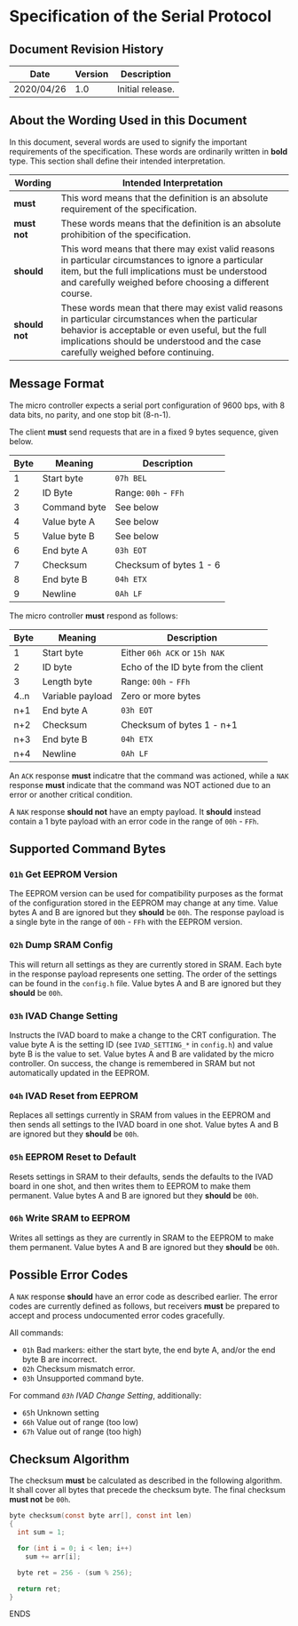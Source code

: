 # Specification of the Serial Protocol


## Document Revision History

Date|Version|Description
----|-------|-----------
2020/04/26|1.0|Initial release.


## About the Wording Used in this Document

In this document, several words are used to signify the important requirements of the specification. These words are ordinarily written in **bold** type. This section shall define their intended interpretation.

Wording|Intended Interpretation
-------|-----------------------
**must**|This word means that the definition is an absolute requirement of the specification.
**must not** |These words means that the definition is an absolute prohibition of the specification.
**should**|This word means that there may exist valid reasons in particular circumstances to ignore a particular item, but the full implications must be understood and carefully weighed before choosing a different course.
**should not**|These words mean that there may exist valid reasons in particular circumstances when the particular behavior is acceptable or even useful, but the full implications should be understood and the case carefully weighed before continuing.

## Message Format

The micro controller expects a serial port configuration of 9600 bps, with 8 data bits, no parity, and one stop bit (8-n-1).

The client **must** send requests that are in a fixed 9 bytes sequence, given below.

Byte|Meaning|Description
----|-------|-----------
1|Start byte|`07h BEL`
2|ID Byte|Range: `00h` - `FFh`
3|Command byte|See below
4|Value byte A | See below
5|Value byte B |See below
6|End byte A|`03h EOT`
7|Checksum|Checksum of bytes 1 - 6
8|End byte B|`04h ETX`
9|Newline|`0Ah LF`

The micro controller **must** respond as follows:

Byte|Meaning|Description
----|-------|-----------
1|Start byte|Either `06h ACK` or `15h NAK`
2|ID byte|Echo of the ID byte from the client
3|Length byte|Range: `00h` - `FFh`
4..n|Variable payload|Zero or more bytes
n+1|End byte A|`03h EOT`
n+2|Checksum|Checksum of bytes 1 - n+1
n+3|End byte B|`04h ETX`
n+4|Newline|`0Ah LF`

An `ACK` response **must** indicatre that the command was actioned, while a `NAK` response **must** indicate that the command was NOT actioned due to an error or another critical condition.

A `NAK` response **should not** have an empty payload. It **should** instead contain a 1 byte payload with an error code in the range of `00h` - `FFh`.


## Supported Command Bytes

### `01h` Get EEPROM Version

The EEPROM version can be used for compatibility purposes as the format of the configuration stored in the EEPROM may change at any time. Value bytes A and B are ignored but they **should** be `00h`. The response payload is a single byte in the range of `00h` - `FFh` with the EEPROM version.

### `02h` Dump SRAM Config

This will return all settings as they are currently stored in SRAM. Each byte in the response payload represents one setting. The order of the settings can be found in the `config.h` file. Value bytes A and B are ignored but they **should** be `00h`.

### `03h` IVAD Change Setting

Instructs the IVAD board to make a change to the CRT configuration. The value byte A is the setting ID (see `IVAD_SETTING_*` in `config.h`) and value byte B is the value to set. Value bytes A and B are validated by the micro controller. On success, the change is remembered in SRAM but not automatically updated in the EEPROM.

### `04h` IVAD Reset from EEPROM

Replaces all settings currently in SRAM from values in the EEPROM and then sends all settings to the IVAD board in one shot. Value bytes A and B are ignored but they **should** be `00h`.


### `05h` EEPROM Reset to Default

Resets settings in SRAM to their defaults, sends the defaults to the IVAD board in one shot, and then writes them to EEPROM to make them permanent. Value bytes A and B are ignored but they **should** be `00h`.


### `06h` Write SRAM to EEPROM

Writes all settings as they are currently in SRAM to the EEPROM to make them permanent. Value bytes A and B are ignored but they **should** be `00h`.


## Possible Error Codes

A `NAK` response **should** have an error code as described earlier. The error codes are currently defined as follows, but receivers **must** be prepared to accept and process undocumented error codes gracefully.

All commands:

* `01h` Bad markers: either the start byte, the end byte A, and/or the end byte B are incorrect.
* `02h` Checksum mismatch error.
* `03h` Unsupported command byte.

For command _`03h` IVAD Change Setting_, additionally:

* `65`h Unknown setting
* `66h` Value out of range (too low)
* `67h` Value out of range (too high)

## Checksum Algorithm

The checksum **must** be calculated as described in the following algorithm. It shall cover all bytes that precede the checksum byte. The final checksum **must not** be `00h`.

```c
byte checksum(const byte arr[], const int len)
{
  int sum = 1;

  for (int i = 0; i < len; i++)
    sum += arr[i];

  byte ret = 256 - (sum % 256);

  return ret;
}
```
ENDS